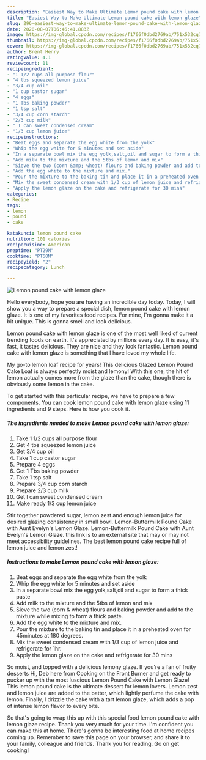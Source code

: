 ```yaml
---
description: "Easiest Way to Make Ultimate Lemon pound cake with lemon glaze"
title: "Easiest Way to Make Ultimate Lemon pound cake with lemon glaze"
slug: 296-easiest-way-to-make-ultimate-lemon-pound-cake-with-lemon-glaze
date: 2020-08-07T06:46:41.883Z
image: https://img-global.cpcdn.com/recipes/f1766f0dbd2769ab/751x532cq70/lemon-pound-cake-with-lemon-glaze-recipe-main-photo.jpg
thumbnail: https://img-global.cpcdn.com/recipes/f1766f0dbd2769ab/751x532cq70/lemon-pound-cake-with-lemon-glaze-recipe-main-photo.jpg
cover: https://img-global.cpcdn.com/recipes/f1766f0dbd2769ab/751x532cq70/lemon-pound-cake-with-lemon-glaze-recipe-main-photo.jpg
author: Brent Henry
ratingvalue: 4.1
reviewcount: 11
recipeingredient:
- "1 1/2 cups all purpose flour"
- "4 tbs squeezed lemon juice"
- "3/4 cup oil"
- "1 cup castor sugar"
- "4 eggs"
- "1 Tbs baking powder"
- "1 tsp salt"
- "3/4 cup corn starch"
- "2/3 cup milk"
- " I can sweet condensed cream"
- "1/3 cup lemon juice"
recipeinstructions:
- "Beat eggs and separate the egg white from the yolk"
- "Whip the egg white for 5 minutes and set aside"
- "In a separate bowl mix the egg yolk,salt,oil and sugar to form a thick paste"
- "Add milk to the mixture and the 5tbs of lemon and mix"
- "Sieve the two (corn &amp; wheat) flours and baking powder and add to the mixture while mixing to form a thick paste."
- "Add the egg white to the mixture and mix."
- "Pour the mixture to the baking tin and place it in a preheated oven for 45minutes at 180 degrees."
- "Mix the sweet condensed cream with 1/3 cup of lemon juice and refrigerate for 1hr."
- "Apply the lemon glaze on the cake and refrigerate for 30 mins"
categories:
- Recipe
tags:
- lemon
- pound
- cake

katakunci: lemon pound cake 
nutrition: 101 calories
recipecuisine: American
preptime: "PT29M"
cooktime: "PT60M"
recipeyield: "2"
recipecategory: Lunch

---
```



![Lemon pound cake with lemon glaze](https://img-global.cpcdn.com/recipes/f1766f0dbd2769ab/751x532cq70/lemon-pound-cake-with-lemon-glaze-recipe-main-photo.jpg)

Hello everybody, hope you are having an incredible day today. Today, I will show you a way to prepare a special dish, lemon pound cake with lemon glaze. It is one of my favorites food recipes. For mine, I'm gonna make it a bit unique. This is gonna smell and look delicious.

Lemon pound cake with lemon glaze is one of the most well liked of current trending foods on earth. It's appreciated by millions every day. It is easy, it's fast, it tastes delicious. They are nice and they look fantastic. Lemon pound cake with lemon glaze is something that I have loved my whole life.

My go-to lemon loaf recipe for years! This delicious Glazed Lemon Pound Cake Loaf is always perfectly moist and lemony! With this one, the hit of lemon actually comes more from the glaze than the cake, though there is obviously some lemon in the cake.


To get started with this particular recipe, we have to prepare a few components. You can cook lemon pound cake with lemon glaze using 11 ingredients and 9 steps. Here is how you cook it.

<!--inarticleads1-->

##### The ingredients needed to make Lemon pound cake with lemon glaze:

1. Take 1 1/2 cups all purpose flour
1. Get 4 tbs squeezed lemon juice
1. Get 3/4 cup oil
1. Take 1 cup castor sugar
1. Prepare 4 eggs
1. Get 1 Tbs baking powder
1. Take 1 tsp salt
1. Prepare 3/4 cup corn starch
1. Prepare 2/3 cup milk
1. Get  I can sweet condensed cream
1. Make ready 1/3 cup lemon juice


Stir together powdered sugar, lemon zest and enough lemon juice for desired glazing consistency in small bowl. Lemon-Buttermilk Pound Cake with Aunt Evelyn&#39;s Lemon Glaze. Lemon-Buttermilk Pound Cake with Aunt Evelyn&#39;s Lemon Glaze. this link is to an external site that may or may not meet accessibility guidelines. The best lemon pound cake recipe full of lemon juice and lemon zest! 

<!--inarticleads2-->

##### Instructions to make Lemon pound cake with lemon glaze:

1. Beat eggs and separate the egg white from the yolk
1. Whip the egg white for 5 minutes and set aside
1. In a separate bowl mix the egg yolk,salt,oil and sugar to form a thick paste
1. Add milk to the mixture and the 5tbs of lemon and mix
1. Sieve the two (corn &amp; wheat) flours and baking powder and add to the mixture while mixing to form a thick paste.
1. Add the egg white to the mixture and mix.
1. Pour the mixture to the baking tin and place it in a preheated oven for 45minutes at 180 degrees.
1. Mix the sweet condensed cream with 1/3 cup of lemon juice and refrigerate for 1hr.
1. Apply the lemon glaze on the cake and refrigerate for 30 mins


So moist, and topped with a delicious lemony glaze. If you&#39;re a fan of fruity desserts Hi, Deb here from Cooking on the Front Burner and get ready to pucker up with the most luscious Lemon Pound Cake with Lemon Glaze! This lemon pound cake is the ultimate dessert for lemon lovers. Lemon zest and lemon juice are added to the batter, which lightly perfume the cake with lemon. Finally, I drizzle the cake with a tart lemon glaze, which adds a pop of intense lemon flavor to every bite. 

So that's going to wrap this up with this special food lemon pound cake with lemon glaze recipe. Thank you very much for your time. I'm confident you can make this at home. There's gonna be interesting food at home recipes coming up. Remember to save this page on your browser, and share it to your family, colleague and friends. Thank you for reading. Go on get cooking!
